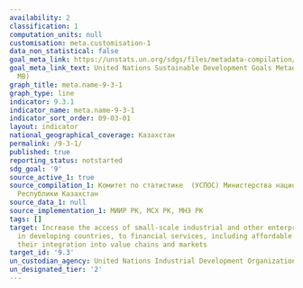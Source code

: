```yaml
---
availability: 2
classification: 1
computation_units: null
customisation: meta.customisation-1
data_non_statistical: false
goal_meta_link: https://unstats.un.org/sdgs/files/metadata-compilation/Metadata-Goal-9.pdf
goal_meta_link_text: United Nations Sustainable Development Goals Metadata (PDF 4.0
  MB)
graph_title: meta.name-9-3-1
graph_type: line
indicator: 9.3.1
indicator_name: meta.name-9-3-1
indicator_sort_order: 09-03-01
layout: indicator
national_geographical_coverage: Казахстан
permalink: /9-3-1/
published: true
reporting_status: notstarted
sdg_goal: '9'
source_active_1: true
source_compilation_1: Комитет по статистике  (УСПОС) Министерства национальной экономики
  Республики Казахстан
source_data_1: null
source_implementation_1: МИИР РК, МСХ РК, МНЭ РК
tags: []
target: Increase the access of small-scale industrial and other enterprises, in particular
  in developing countries, to financial services, including affordable credit, and
  their integration into value chains and markets
target_id: '9.3'
un_custodian_agency: United Nations Industrial Development Organization (UNIDO)
un_designated_tier: '2'
---
```

